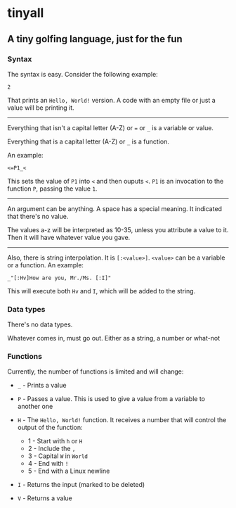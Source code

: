 # tinyall
## A tiny golfing language, just for the fun

### Syntax

The syntax is easy. Consider the following example:

    2

That prints an `Hello, World!` version. A code with an empty file or just a value will be printing it.

-------------------------------------------------------------------------------------------------------

Everything that isn't a capital letter (A-Z) or `=` or `_` is a variable or value.

Everything that is a capital letter (A-Z) or `_` is a function.

An example:

    <=P1_<

This sets the value of `P1` into `<` and then ouputs `<`. `P1` is an invocation to the function `P`, passing the value `1`.

---------------------------------------------------------------------------------------------------------------------------

An argument can be anything. A space has a special meaning. It indicated that there's no value.

The values a-z will be interpreted as 10-35, unless you attribute a value to it. Then it will have whatever value you gave.

---------------------------------------------------------------------------------------------------------------------------

Also, there is string interpolation. It is `[:<value>]`. `<value>` can be a variable or a function. An example:

    _"[:Hv]How are you, Mr./Ms. [:I]"

This will execute both `Hv` and `I`, which will be added to the string.

### Data types

There's no data types.

Whatever comes in, must go out. Either as a string, a number or what-not

### Functions

Currently, the number of functions is limited and will change:

 - `_` - Prints a value
 - `P` - Passes a value. This is used to give a value from a variable to another one
 - `H` - The `Hello, World!` function. It receives a number that will control the output of the function:
     - 1 - Start with `h` or `H`
     - 2 - Include the `,`
     - 3 - Capital `W` in `World`
     - 4 - End with `!`
     - 5 - End with a Linux newline

- `I` - Returns the input (marked to be deleted)
- `V` - Returns a value
